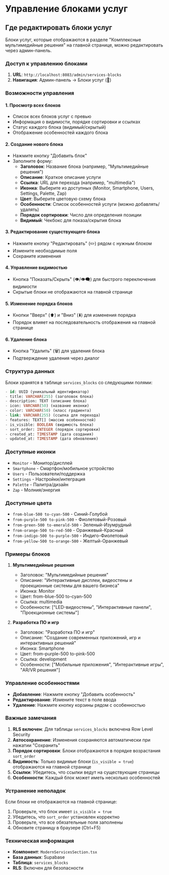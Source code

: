 # Управление блоками услуг

## Где редактировать блоки услуг

Блоки услуг, которые отображаются в разделе "Комплексные мультимедийные решения" на главной странице, можно редактировать через админ-панель.

### Доступ к управлению блоками

1. **URL**: `http://localhost:8083/admin/services-blocks`
2. **Навигация**: Админ-панель → Блоки услуг (🚀)

### Возможности управления

#### 1. Просмотр всех блоков
- Список всех блоков услуг с превью
- Информация о видимости, порядке сортировки и ссылках
- Статус каждого блока (видимый/скрытый)
- Отображение особенностей каждого блока

#### 2. Создание нового блока
- Нажмите кнопку "Добавить блок"
- Заполните форму:
  - **Заголовок**: Название блока (например, "Мультимедийные решения")
  - **Описание**: Краткое описание услуги
  - **Ссылка**: URL для перехода (например, "multimedia")
  - **Иконка**: Выберите из доступных (Monitor, Smartphone, Users, Settings, Palette, Zap)
  - **Цвет**: Выберите цветовую схему блока
  - **Особенности**: Список особенностей услуги (можно добавлять/удалять)
  - **Порядок сортировки**: Число для определения позиции
  - **Видимый**: Чекбокс для показа/скрытия блока

#### 3. Редактирование существующего блока
- Нажмите кнопку "Редактировать" (✏️) рядом с нужным блоком
- Измените необходимые поля
- Сохраните изменения

#### 4. Управление видимостью
- Кнопка "Показать/Скрыть" (👁️/👁️‍🗨️) для быстрого переключения видимости
- Скрытые блоки не отображаются на главной странице

#### 5. Изменение порядка блоков
- Кнопки "Вверх" (⬆️) и "Вниз" (⬇️) для изменения порядка
- Порядок влияет на последовательность отображения на главной странице

#### 6. Удаление блока
- Кнопка "Удалить" (🗑️) для удаления блока
- Подтверждение удаления через диалог

### Структура данных

Блоки хранятся в таблице `services_blocks` со следующими полями:

```sql
- id: UUID (уникальный идентификатор)
- title: VARCHAR(255) (заголовок блока)
- description: TEXT (описание блока)
- icon: VARCHAR(50) (название иконки)
- color: VARCHAR(50) (класс градиента)
- link: VARCHAR(255) (ссылка для перехода)
- features: TEXT[] (массив особенностей)
- is_visible: BOOLEAN (видимость блока)
- sort_order: INTEGER (порядок сортировки)
- created_at: TIMESTAMP (дата создания)
- updated_at: TIMESTAMP (дата обновления)
```

### Доступные иконки

- `Monitor` - Монитор/дисплей
- `Smartphone` - Смартфон/мобильное устройство
- `Users` - Пользователи/поддержка
- `Settings` - Настройки/интеграция
- `Palette` - Палитра/дизайн
- `Zap` - Молния/энергия

### Доступные цвета

- `from-blue-500 to-cyan-500` - Синий-Голубой
- `from-purple-500 to-pink-500` - Фиолетовый-Розовый
- `from-green-500 to-emerald-500` - Зеленый-Изумрудный
- `from-orange-500 to-red-500` - Оранжевый-Красный
- `from-indigo-500 to-purple-500` - Индиго-Фиолетовый
- `from-yellow-500 to-orange-500` - Желтый-Оранжевый

### Примеры блоков

1. **Мультимедийные решения**
   - Заголовок: "Мультимедийные решения"
   - Описание: "Интерактивные дисплеи, видеостены и проекционные системы для вашего бизнеса"
   - Иконка: Monitor
   - Цвет: from-blue-500 to-cyan-500
   - Ссылка: multimedia
   - Особенности: ["LED-видеостены", "Интерактивные панели", "Проекционные системы"]

2. **Разработка ПО и игр**
   - Заголовок: "Разработка ПО и игр"
   - Описание: "Создание современных приложений, игр и интерактивных решений"
   - Иконка: Smartphone
   - Цвет: from-purple-500 to-pink-500
   - Ссылка: development
   - Особенности: ["Мобильные приложения", "Интерактивные игры", "AR/VR решения"]

### Управление особенностями

- **Добавление**: Нажмите кнопку "Добавить особенность"
- **Редактирование**: Измените текст в поле ввода
- **Удаление**: Нажмите кнопку корзины рядом с особенностью

### Важные замечания

1. **RLS включен**: Для таблицы `services_blocks` включена Row Level Security
2. **Автосохранение**: Изменения сохраняются автоматически при нажатии "Сохранить"
3. **Порядок сортировки**: Блоки отображаются в порядке возрастания `sort_order`
4. **Видимость**: Только видимые блоки (`is_visible = true`) отображаются на главной странице
5. **Ссылки**: Убедитесь, что ссылки ведут на существующие страницы
6. **Особенности**: Каждый блок может иметь несколько особенностей

### Устранение неполадок

Если блоки не отображаются на главной странице:

1. Проверьте, что блок имеет `is_visible = true`
2. Убедитесь, что `sort_order` установлен корректно
3. Проверьте, что все обязательные поля заполнены
4. Обновите страницу в браузере (Ctrl+F5)

### Техническая информация

- **Компонент**: `ModernServicesSection.tsx`
- **База данных**: Supabase
- **Таблица**: `services_blocks`
- **RLS**: Включен для безопасности
